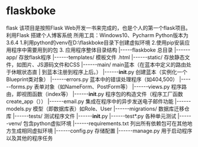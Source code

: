 # flaskboke
flask
该项目是按照Flask Web开发一书来完成的，也是个人的第一个flask项目。
利用Flask 搭建个人博客系统
所用工具：Windows10、Pycharm
Python版本为3.6.4
1.利用python的venv在D:\flaskboke目录下创建虚拟环境
2.使用pip安装应用程序中需要用到的包
3.  应用程序整体目录结构
|-----flaskboke 总目录
  	      |------app/		存放flask程序
                  |------templates/		模板文件 .html
                  |------static/			存放静态文件，如图片、JS源码文件和CSS
                  |------main/			main蓝本（在蓝本中定义的路由处于休眠状态直		  |   			到蓝本注册到程序上后。）
                          |------__init__.py      创建蓝本（实例化一个Blueprint类对象）
                          |------errors.py        蓝本中的错误处理程序（如404,500）
                          |------forms.py		  表单对象（如NameForm、PostForm等）
                          |------views.py		  程序路由，即视图函数（index等）
                  |------__init__.py       程序包的构造文件（程序工厂函数create_app（））
                  |------email.py			 集成在程序中的异步发送电子邮件功能
                  |------models.py		 模型（即数据库表）如Role、User
          |------migrations/             数据库迁移仓库
          |------tests/					 测试程序文件
                  |------__init__.py
                  |------test*.py			 各种单元测试
          |------venv/					 包含python虚拟环境
          |------requirements.txt		 列出所有依赖包可在其他地方生成相同虚拟环境
          |------config.py				 存储配置
          |------manage.py				 用于启动程序以及其他的程序任务
